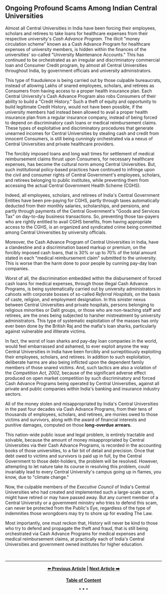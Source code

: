 ## Ongoing Profound Scams Among Indian Central Universities

Almost all Central Universities in India have been forcing their employees, scholars and retirees to take loans for healthcare expenses from their respective university's *Cash Advance Program.* The illicit "money circulation scheme" known as a Cash Advance Program for healthcare expenses of university members, is hidden within the finances of the universities' so-called "University Maintenance Accounts." This has continued to be orchestrated as an irregular and discriminatory commercial loan and Consumer Credit program, by almost all Central Universities throughout India, by government officials and university administrators. 

This type of fraudulence is being carried out by those culpable bureaucrats, instead of allowing Lakhs of snared employees, scholars, and retirees as Consumers from having access to a proper health insurance plan. Each Central University's Cash Advance Program also robs Consumers of their ability to build a "Credit History." Such a theft of equity and opportunity to build legitimate Credit History, would not have been possible, if the university members had instead been allowed to avail a proper health insurance plan from a regular insurance company, instead of being forced to depend on discriminatory cash loans or medical reimbursement claims. These types of exploitative and discriminatory procedures that generate unearned incomes for Central Universities by stealing cash and credit from innocent Consumers, is still being cunningly orchestrated via a nexus of Central Universities and private healthcare providers.   

The forcibly imposed loans and long wait times for settlement of medical reimbursement claims thrust upon Consumers, for necessary healthcare expenses, has become the cultural norm among Central Universities. But, such institutional policy-based practices have continued to infringe upon the civil and consumer rights of Central Government's employees, scholars, and retirees belonging to public institutes, while preventing them from accessing the actual Central Government Health Scheme (CGHS).  
 
Indeed, all employees, scholars, and retirees of India's Central Government Entities have been pre-paying for CGHS, partly through taxes automatically deducted from their monthly salaries, scholarships, and pensions, and partly through payments of the Central Government's "Goods and Services Tax" on day-to-day business transactions. So, preventing those tax-payers who are rightly entitled to avail CGHS benefits, from having appropriate access to the CGHS, is an organized and syndicated crime being committed among Central Universities by university officials.   

Moreover, the Cash Advance Program of Central Universities in India, have a clandestine and a discrimination based markup or premium, on the forcibly imposed cash loans, that is 30% or up to 70% of the total amount stated in each "medical reimbursement claim" submitted to the university. This is worse than the harm done to poor people by cunning pay-day loan companies. 

Worst of all, the discrimination embedded within the disbursement of forced cash loans for medical expenses, through those illegal Cash Advance Programs, is being systematically carried out by university administrators in cahoots with corporate bosses of so-called *Referral Hospitals,* on the basis of caste, religion, and employment designation. In this sinister nexus between Central Universities and private hospitals, persons belonging to religious minorities or Dalit groups, or those who are non-teaching staff and retirees, are the ones being subjected to harsher mistreatment by university administrators. This type of systematic exploitation of the masses has only ever been done by the British Raj and the mafia's loan sharks, particularly against vulnerable and illiterate victims. 

In fact, the worst of loan sharks and pay-day loan companies in the world, would feel embarrassed and ashamed, to ever exploit anyone the way Central Universities in India have been forcibly and surreptitiously exploiting their employees, scholars, and retirees. In addition to such exploitation, deliberate harms are also being inflicted upon the dependent family members of those snared victims. And, such tactics are also a violation of the *Competition Act, 2002,* because of the significant adverse effect produced on open market competition by such discriminatory and forced Cash Advance Programs being operated by Central Universities, against all private and public companies within India's banking and insurance industry sectors. 

All of the money stolen and misappropriated by India's Central Universities in the past four decades via Cash Advance Programs, from their tens of thousands of employees, scholars, and retirees, are monies owed to those victims and survivors, along with the award of financial interests and punitive damages, computed on those **long-overdue arrears.** 

This nation-wide public issue and legal problem, is entirely tractable and solvable, because the amount of money misappropriated by Central Universities via their Cash Advance Programs, is recorded in the accounting books of those universities, to a fair bit of detail and precision. Once that debt owed to victims and survivors is paid up in full, by the Central Government to those debt-holders, the problem will be resolved. However, attempting to let nature take its course in resolving this problem, could invariably lead to every Central University's campus going up in flames, you know, due to "climate change."  

Now, the culpable members of the *Executive Council* of India's Central Universities who had created and implemented such a large-scale scam, might have retired or may have passed away. But any current member of a Central University or a government ministry who tries to defend this scam, can never be protected from the Public's Eye, regardless of the type of indemnities those wrongdoers may try to shore up for evading The Law.  

Most importantly, one must reckon that, History will never be kind to those who try to defend and propagate the theft and fraud, that is still being orchestrated via Cash Advance Programs for medical expenses and medical reimbursement claims, at practically each of India's Central Universities and government owned institutes for higher education.  

<br>

---

<div align="center">
  
  **[:arrow_left: Previous Article][Prev] | [Next Article :arrow_right:][Next]** 
  
  **[Table of Content][TOC]**

  [Prev]: https://github.com/just-noticeable/damroo/blob/main/to-sue-or-not-to-sue-injurious-educational-institutes.md
  [TOC]: https://github.com/just-noticeable/damroo?tab=readme-ov-file#damroo
  [Next]: https://github.com/just-noticeable/damroo/blob/main/hindi-translation-of-article-about-scams-among-indian-central-universities.md

  
  <p>* <b>*</b> *</p> 
  
</div>